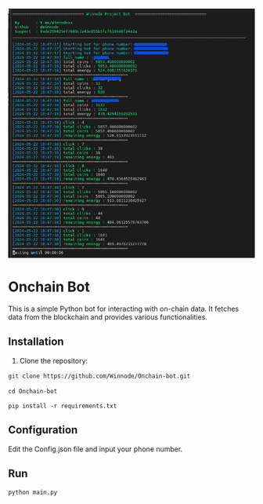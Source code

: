 
![sample](https://github.com/Winnode/Onchain-bot/blob/main/Onchain%20sample.png)

# Onchain Bot

This is a simple Python bot for interacting with on-chain data. It fetches data from the blockchain and provides various functionalities.

## Installation

1. Clone the repository:

```bash
git clone https://github.com/Winnode/Onchain-bot.git
```
```
cd Onchain-bot
```
```
pip install -r requirements.txt
```

## Configuration
Edit the Config.json file and input your phone number.

## Run 
```
python main.py
```
